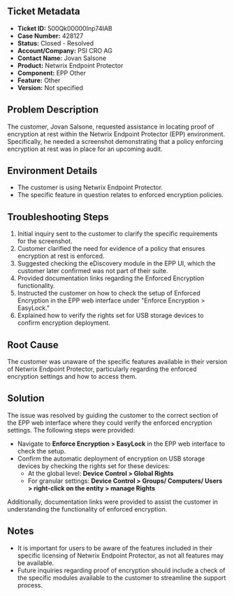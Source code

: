 ## Ticket Metadata
- **Ticket ID:** 500Qk00000Inp74IAB
- **Case Number:** 428127
- **Status:** Closed - Resolved
- **Account/Company:** PSI CRO AG
- **Contact Name:** Jovan Salsone
- **Product:** Netwrix Endpoint Protector
- **Component:** EPP Other
- **Feature:** Other
- **Version:** Not specified

## Problem Description
The customer, Jovan Salsone, requested assistance in locating proof of encryption at rest within the Netwrix Endpoint Protector (EPP) environment. Specifically, he needed a screenshot demonstrating that a policy enforcing encryption at rest was in place for an upcoming audit.

## Environment Details
- The customer is using Netwrix Endpoint Protector.
- The specific feature in question relates to enforced encryption policies.

## Troubleshooting Steps
1. Initial inquiry sent to the customer to clarify the specific requirements for the screenshot.
2. Customer clarified the need for evidence of a policy that ensures encryption at rest is enforced.
3. Suggested checking the eDiscovery module in the EPP UI, which the customer later confirmed was not part of their suite.
4. Provided documentation links regarding the Enforced Encryption functionality.
5. Instructed the customer on how to check the setup of Enforced Encryption in the EPP web interface under "Enforce Encryption > EasyLock."
6. Explained how to verify the rights set for USB storage devices to confirm encryption deployment.

## Root Cause
The customer was unaware of the specific features available in their version of Netwrix Endpoint Protector, particularly regarding the enforced encryption settings and how to access them.

## Solution
The issue was resolved by guiding the customer to the correct section of the EPP web interface where they could verify the enforced encryption settings. The following steps were provided:
- Navigate to **Enforce Encryption > EasyLock** in the EPP web interface to check the setup.
- Confirm the automatic deployment of encryption on USB storage devices by checking the rights set for these devices:
  - At the global level: **Device Control > Global Rights**
  - For granular settings: **Device Control > Groups/ Computers/ Users > right-click on the entity > manage Rights**

Additionally, documentation links were provided to assist the customer in understanding the functionality of enforced encryption.

## Notes
- It is important for users to be aware of the features included in their specific licensing of Netwrix Endpoint Protector, as not all features may be available.
- Future inquiries regarding proof of encryption should include a check of the specific modules available to the customer to streamline the support process.